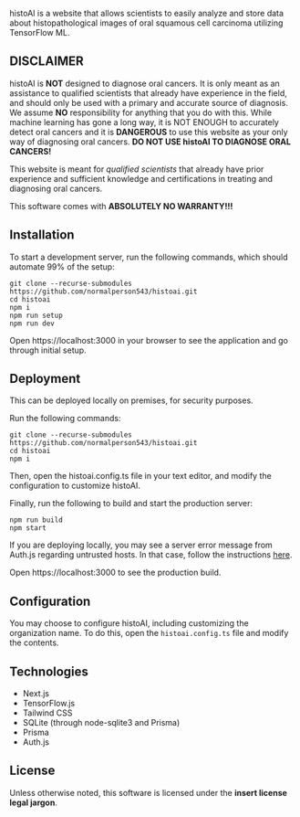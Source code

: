 histoAI is a website that allows scientists to easily analyze and store data about histopathological images of oral squamous cell carcinoma utilizing TensorFlow ML.

## DISCLAIMER
histoAI is **NOT** designed to diagnose oral cancers. It is only meant as an assistance to qualified scientists that already have experience in the field, and should only be used with a primary and accurate source of diagnosis. We assume **NO** responsibility for anything that you do with this. While machine learning has gone a long way, it is NOT ENOUGH to accurately detect oral cancers and it is **DANGEROUS** to use this website as your only way of diagnosing oral cancers. **DO NOT USE histoAI TO DIAGNOSE ORAL CANCERS!**

This website is meant for _qualified scientists_ that already have prior experience and sufficient knowledge and certifications in treating and diagnosing oral cancers.

This software comes with **ABSOLUTELY NO WARRANTY!!!**

## Installation
To start a development server, run the following commands, which should automate 99% of the setup:
```
git clone --recurse-submodules https://github.com/normalperson543/histoai.git
cd histoai
npm i
npm run setup
npm run dev
```
Open https://localhost:3000 in your browser to see the application and go through initial setup.

## Deployment
This can be deployed locally on premises, for security purposes.

Run the following commands:
```
git clone --recurse-submodules https://github.com/normalperson543/histoai.git
cd histoai
npm i
```
Then, open the histoai.config.ts file in your text editor, and modify the configuration to customize histoAI.

Finally, run the following to build and start the production server:
```
npm run build
npm start
```
If you are deploying locally, you may see a server error message from Auth.js regarding untrusted hosts. In that case, follow the instructions [here](https://authjs.dev/reference/core/errors#untrustedhost).

Open https://localhost:3000 to see the production build.

## Configuration
You may choose to configure histoAI, including customizing the organization name. To do this, open the `histoai.config.ts` file and modify the contents.

## Technologies
* Next.js
* TensorFlow.js
* Tailwind CSS
* SQLite (through node-sqlite3 and Prisma)
* Prisma
* Auth.js

## License
Unless otherwise noted, this software is licensed under the **insert license legal jargon**.
